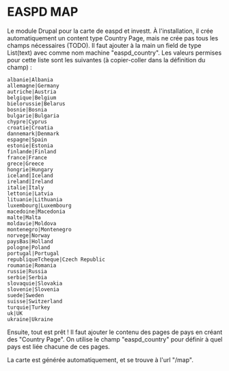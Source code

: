 EASPD MAP
=========

Le module Drupal pour la carte de easpd et investt. À l'installation,
il crée automatiquement un content type Country Page, mais ne crée pas
tous les champs nécessaires (TODO). Il faut ajouter à la main un field de
type List(text) avec comme nom machine "easpd_country". Les valeurs
permises pour cette liste sont les suivantes (à copier-coller dans la
définition du champ) :

    albanie|Albania
    allemagne|Germany
    autriche|Austria
    belgique|Belgium
    bielorussie|Belarus
    bosnie|Bosnia
    bulgarie|Bulgaria
    chypre|Cyprus
    croatie|Croatia
    dannemark|Denmark
    espagne|Spain
    estonie|Estonia
    finlande|Finland
    france|France
    grece|Greece
    hongrie|Hungary
    iceland|Iceland
    ireland|Ireland
    italie|Italy
    lettonie|Latvia
    lituanie|Lithuania
    luxembourg|Luxembourg
    macedoine|Macedonia
    malte|Malta
    moldavie|Moldova
    montenegro|Montenegro
    norvege|Norway
    paysBas|Holland
    pologne|Poland
    portugal|Portugal
    republiqueTcheque|Czech Republic
    roumanie|Romania
    russie|Russia
    serbie|Serbia
    slovaquie|Slovakia
    slovenie|Slovenia
    suede|Sweden
    suisse|Switzerland
    turquie|Turkey
    uk|UK
    ukraine|Ukraine

Ensuite, tout est prêt ! Il faut ajouter le contenu des pages de pays
en créant des "Country Page". On utilise le champ "easpd_country" pour
définir à quel pays est liée chacune de ces pages.

La carte est générée automatiquement, et se trouve à l'url "/map".
